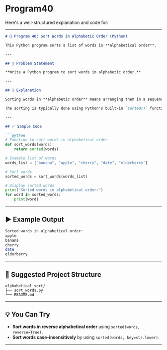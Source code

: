 # Program40
Here's a well-structured explanation and code for:

---

```markdown
# 📝 Program 40: Sort Words in Alphabetic Order (Python)

This Python program sorts a list of words in **alphabetical order**.

---

## 📌 Problem Statement

**Write a Python program to sort words in alphabetic order.**

---

## 🔢 Explanation

Sorting words in **alphabetic order** means arranging them in a sequence from **A to Z**. For instance, sorting a list of words like `["banana", "apple", "cherry"]` results in `["apple", "banana", "cherry"]`.

The sorting is typically done using Python's built-in `sorted()` function or the `sort()` method.

---

## ✅ Sample Code

```python
# Function to sort words in alphabetical order
def sort_words(words):
    return sorted(words)

# Example list of words
words_list = ["banana", "apple", "cherry", "date", "elderberry"]

# Sort words
sorted_words = sort_words(words_list)

# Display sorted words
print("Sorted words in alphabetical order:")
for word in sorted_words:
    print(word)
```

---

## ▶️ Example Output

```bash
Sorted words in alphabetical order:
apple
banana
cherry
date
elderberry
```

---

## 📁 Suggested Project Structure

```
alphabetical_sort/
├── sort_words.py
└── README.md
```

---

## 💡 You Can Try

- **Sort words in reverse alphabetical order** using `sorted(words, reverse=True)`.
- **Sort words case-insensitively** by using `sorted(words, key=str.lower)`.

---
